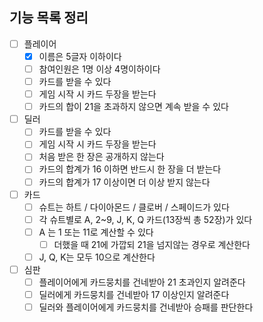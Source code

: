 ## 기능 목록 정리

- [ ] 플레이어
    - [x] 이름은 5글자 이하이다
    - [ ] 참여인원은 1명 이상 4명이하이다
    - [ ] 카드를 받을 수 있다
    - [ ] 게임 시작 시 카드 두장을 받는다
    - [ ] 카드의 합이 21을 초과하지 않으면 계속 받을 수 있다
- [ ] 딜러
    - [ ] 카드를 받을 수 있다
    - [ ] 게임 시작 시 카드 두장을 받는다
    - [ ] 처음 받은 한 장은 공개하지 않는다
    - [ ] 카드의 합계가 16 이하면 반드시 한 장을 더 받는다
    - [ ] 카드의 합계가 17 이상이면 더 이상 받지 않는다
- [ ] 카드
    - [ ] 슈트는 하트 / 다이아몬드 / 클로버 / 스페이드가 있다
    - [ ] 각 슈트별로 A, 2~9, J, K, Q 카드(13장씩 총 52장)가 있다
    - [ ] A 는 1 또는 11로 계산할 수 있다
        - [ ] 더했을 때 21에 가깝되 21을 넘지않는 경우로 계산한다
    - [ ] J, Q, K는 모두 10으로 계산한다
- [ ] 심판
    - [ ] 플레이어에게 카드뭉치를 건네받아 21 초과인지 알려준다
    - [ ] 딜러에게 카드뭉치를 건네받아 17 이상인지 알려준다
    - [ ] 딜러와 플레이어에게 카드뭉치를 건네받아 승패를 판단한다
